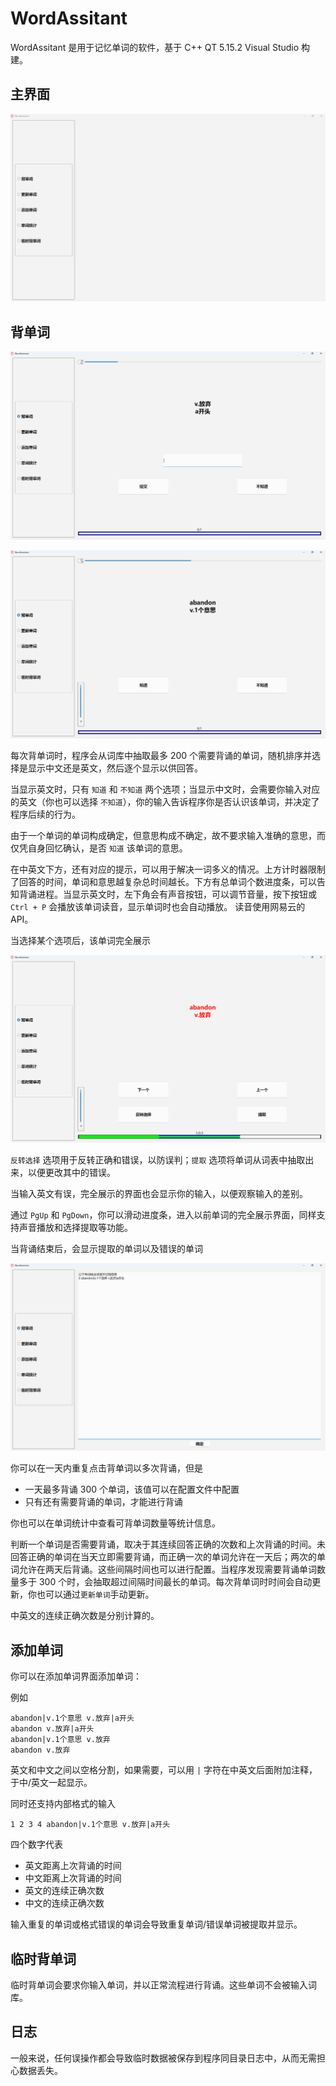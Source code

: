 # WordAssitant

WordAssitant 是用于记忆单词的软件，基于 C++ QT 5.15.2 Visual Studio 构建。

## 主界面

![alt text](readmepics/image.png)

## 背单词

![alt text](readmepics/image2.png)

![alt text](readmepics/image1.png)

每次背单词时，程序会从词库中抽取最多 200 个需要背诵的单词，随机排序并选择是显示中文还是英文，然后逐个显示以供回答。

当显示英文时，只有 `知道` 和 `不知道` 两个选项；当显示中文时，会需要你输入对应的英文（你也可以选择 `不知道`），你的输入告诉程序你是否认识该单词，并决定了程序后续的行为。

由于一个单词的单词构成确定，但意思构成不确定，故不要求输入准确的意思，而仅凭自身回忆确认，是否 `知道` 该单词的意思。

在中英文下方，还有对应的提示，可以用于解决一词多义的情况。上方计时器限制了回答的时间，单词和意思越复杂总时间越长。下方有总单词个数进度条，可以告知背诵进程。当显示英文时，左下角会有声音按钮，可以调节音量，按下按钮或 `Ctrl + P` 会播放该单词读音，显示单词时也会自动播放。 读音使用网易云的 API。

当选择某个选项后，该单词完全展示

![alt text](readmepics/image3.png)

`反转选择` 选项用于反转正确和错误，以防误判；`提取` 选项将单词从词表中抽取出来，以便更改其中的错误。

当输入英文有误，完全展示的界面也会显示你的输入，以便观察输入的差别。

通过 `PgUp` 和 `PgDown`，你可以滑动进度条，进入以前单词的完全展示界面，同样支持声音播放和选择提取等功能。

当背诵结束后，会显示提取的单词以及错误的单词

![alt text](readmepics/image4.png)

你可以在一天内重复点击背单词以多次背诵，但是

- 一天最多背诵 300 个单词，该值可以在配置文件中配置
- 只有还有需要背诵的单词，才能进行背诵

你也可以在单词统计中查看可背单词数量等统计信息。

判断一个单词是否需要背诵，取决于其连续回答正确的次数和上次背诵的时间。未回答正确的单词在当天立即需要背诵，而正确一次的单词允许在一天后；两次的单词允许在两天后背诵。这些间隔时间也可以进行配置。当程序发现需要背诵单词数量多于 300 个时，会抽取超过间隔时间最长的单词。每次背单词时时间会自动更新，你也可以通过`更新单词`手动更新。

中英文的连续正确次数是分别计算的。

## 添加单词

你可以在添加单词界面添加单词：

例如
```
abandon|v.1个意思 v.放弃|a开头
abandon v.放弃|a开头
abandon|v.1个意思 v.放弃
abandon v.放弃
```

英文和中文之间以空格分割，如果需要，可以用 `|` 字符在中英文后面附加注释，于中/英文一起显示。

同时还支持内部格式的输入

```
1 2 3 4 abandon|v.1个意思 v.放弃|a开头
```

四个数字代表

- 英文距离上次背诵的时间
- 中文距离上次背诵的时间
- 英文的连续正确次数
- 中文的连续正确次数

输入重复的单词或格式错误的单词会导致重复单词/错误单词被提取并显示。


## 临时背单词

临时背单词会要求你输入单词，并以正常流程进行背诵。这些单词不会被输入词库。

## 日志

一般来说，任何误操作都会导致临时数据被保存到程序同目录日志中，从而无需担心数据丢失。